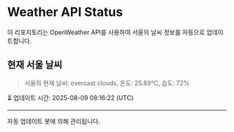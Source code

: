 
# Weather API Status

이 리포지토리는 OpenWeather API를 사용하여 서울의 날씨 정보를 자동으로 업데이트합니다.

## 현재 서울 날씨
> 서울의 현재 날씨: overcast clouds, 온도: 25.89°C, 습도: 72%

⏳ 업데이트 시간: 2025-08-09 08:16:22 (UTC)

---
자동 업데이트 봇에 의해 관리됩니다.

